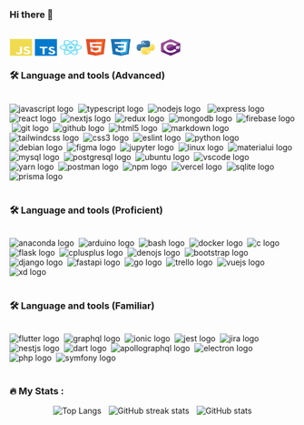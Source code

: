 ### Hi there 👋



<div style="display: inline_block"><br>
  <img align="center" alt="Rafa-Js" height="30" width="40" src="https://raw.githubusercontent.com/devicons/devicon/master/icons/javascript/javascript-plain.svg">
  <img align="center" alt="Rafa-Ts" height="30" width="40" src="https://raw.githubusercontent.com/devicons/devicon/master/icons/typescript/typescript-plain.svg">
  <img align="center" alt="Rafa-React" height="30" width="40" src="https://raw.githubusercontent.com/devicons/devicon/master/icons/react/react-original.svg">
  <img align="center" alt="Rafa-HTML" height="30" width="40" src="https://raw.githubusercontent.com/devicons/devicon/master/icons/html5/html5-original.svg">
  <img align="center" alt="Rafa-CSS" height="30" width="40" src="https://raw.githubusercontent.com/devicons/devicon/master/icons/css3/css3-original.svg">
  <img align="center" alt="Rafa-Python" height="30" width="40" src="https://raw.githubusercontent.com/devicons/devicon/master/icons/python/python-original.svg">
  <img align="center" alt="Rafa-Csharp" height="30" width="40" src="https://raw.githubusercontent.com/devicons/devicon/master/icons/csharp/csharp-original.svg">
</div>


<h3 align="left">🛠 Language and tools (Advanced)</h3>

<br/>

<div align="left">
  <img src="https://img.shields.io/badge/JavaScript-F7DF1E?logo=javascript&logoColor=black&style=for-the-badge" height="20" alt="javascript logo"  />
  <img width="0" />
  <img src="https://img.shields.io/badge/TypeScript-3178C6?logo=typescript&logoColor=white&style=for-the-badge" height="20" alt="typescript logo"  />
  <img width="0" />
  <img src="https://img.shields.io/badge/Node.js-339933?logo=nodedotjs&logoColor=white&style=for-the-badge" height="20" alt="nodejs logo"  />
  <img width="0" />
  <img width="0" />
  <img src="https://img.shields.io/badge/Express-000000?logo=express&logoColor=white&style=for-the-badge" height="20" alt="express logo"  />
  <img width="0" />
  <img src="https://img.shields.io/badge/React-61DAFB?logo=react&logoColor=black&style=for-the-badge" height="20" alt="react logo"  />
  <img width="0" />
  <img src="https://img.shields.io/badge/Next.js-000000?logo=nextdotjs&logoColor=white&style=for-the-badge" height="20" alt="nextjs logo"  />
  <img width="0" />
  <img src="https://img.shields.io/badge/Redux-764ABC?logo=redux&logoColor=white&style=for-the-badge" height="20" alt="redux logo"  />
  <img width="0" />
  <img src="https://img.shields.io/badge/MongoDB-47A248?logo=mongodb&logoColor=white&style=for-the-badge" height="20" alt="mongodb logo"  />
  <img width="0" />
  <img src="https://img.shields.io/badge/Firebase-FFCA28?logo=firebase&logoColor=black&style=for-the-badge" height="20" alt="firebase logo"  />
  <img width="0" />
  <img src="https://img.shields.io/badge/Git-F05032?logo=git&logoColor=white&style=for-the-badge" height="20" alt="git logo"  />
  <img width="0" />
  <img src="https://img.shields.io/badge/GitHub-181717?logo=github&logoColor=white&style=for-the-badge" height="20" alt="github logo"  />
  <img width="0" />
  <img src="https://img.shields.io/badge/HTML5-E34F26?logo=html5&logoColor=white&style=for-the-badge" height="20" alt="html5 logo"  />
  <img width="0" />
  <img src="https://img.shields.io/badge/Markdown-000000?logo=markdown&logoColor=white&style=for-the-badge" height="20" alt="markdown logo"  />
  <img width="0" />
  <img src="https://img.shields.io/badge/Tailwind CSS-06B6D4?logo=tailwindcss&logoColor=black&style=for-the-badge" height="20" alt="tailwindcss logo"  />
  <img width="0" />
  <img src="https://img.shields.io/badge/CSS3-1572B6?logo=css3&logoColor=white&style=for-the-badge" height="20" alt="css3 logo"  />
  <img width="0" />
  <img src="https://img.shields.io/badge/ESLint-4B32C3?logo=eslint&logoColor=white&style=for-the-badge" height="20" alt="eslint logo"  />
  <img width="0" />
  <img src="https://img.shields.io/badge/Python-3776AB?logo=python&logoColor=white&style=for-the-badge" height="20" alt="python logo"  />
  <img width="0" />
  <img src="https://img.shields.io/badge/Debian-A81D33?logo=debian&logoColor=white&style=for-the-badge" height="20" alt="debian logo"  />
  <img width="0" />
  <img src="https://img.shields.io/badge/Figma-F24E1E?logo=figma&logoColor=white&style=for-the-badge" height="20" alt="figma logo"  />
  <img width="0" />
  <img src="https://img.shields.io/badge/Jupyter-F37626?logo=jupyter&logoColor=black&style=for-the-badge" height="20" alt="jupyter logo"  />
  <img width="0" />
  <img src="https://img.shields.io/badge/Linux-FCC624?logo=linux&logoColor=black&style=for-the-badge" height="20" alt="linux logo"  />
  <img width="0" />
  <img src="https://img.shields.io/badge/MUI-007FFF?logo=mui&logoColor=white&style=for-the-badge" height="20" alt="materialui logo"  />
  <img width="0" />
  <img src="https://img.shields.io/badge/MySQL-4479A1?logo=mysql&logoColor=white&style=for-the-badge" height="20" alt="mysql logo"  />
  <img width="0" />
  <img src="https://img.shields.io/badge/PostgreSQL-4169E1?logo=postgresql&logoColor=white&style=for-the-badge" height="20" alt="postgresql logo"  />
  <img width="0" />
  <img src="https://img.shields.io/badge/Ubuntu-E95420?logo=ubuntu&logoColor=white&style=for-the-badge" height="20" alt="ubuntu logo"  />
  <img width="0" />
  <img src="https://img.shields.io/badge/Visual Studio Code-007ACC?logo=visualstudiocode&logoColor=white&style=for-the-badge" height="20" alt="vscode logo"  />
  <img width="0" />
  <img src="https://img.shields.io/badge/Yarn-2C8EBB?logo=yarn&logoColor=white&style=for-the-badge" height="20" alt="yarn logo"  />
  <img width="0" />
  <img src="https://img.shields.io/badge/Postman-FF6C37?logo=postman&logoColor=black&style=for-the-badge" height="20" alt="postman logo"  />
  <img width="0" />
  <img src="https://img.shields.io/badge/npm-CB3837?logo=npm&logoColor=white&style=for-the-badge" height="20" alt="npm logo"  />
  <img width="0" />
  <img src="https://img.shields.io/badge/Vercel-000000?logo=vercel&logoColor=white&style=for-the-badge" height="20" alt="vercel logo"  />
  <img width="0" />
  <img src="https://img.shields.io/badge/SQLite-003B57?logo=sqlite&logoColor=white&style=for-the-badge" height="20" alt="sqlite logo"  />
  <img width="0" />
  <img src="https://img.shields.io/badge/Prisma-2D3748?logo=prisma&logoColor=white&style=for-the-badge" height="20" alt="prisma logo"  />
</div>

<br/>

<h3 align="left">🛠 Language and tools (Proficient)</h3>

<br/>

<div align="left">
  <img src="https://img.shields.io/badge/Anaconda-44A833?logo=anaconda&logoColor=white&style=for-the-badge" height="20" alt="anaconda logo"  />
  <img width="0" />
  <img src="https://img.shields.io/badge/Arduino-00979D?logo=arduino&logoColor=white&style=for-the-badge" height="20" alt="arduino logo"  />
  <img width="0" />
  <img src="https://img.shields.io/badge/GNU Bash-4EAA25?logo=gnubash&logoColor=white&style=for-the-badge" height="20" alt="bash logo"  />
  <img width="0" />
  <img src="https://img.shields.io/badge/Docker-2496ED?logo=docker&logoColor=white&style=for-the-badge" height="20" alt="docker logo"  />
  <img width="0" />
  <img src="https://img.shields.io/badge/C-A8B9CC?logo=c&logoColor=black&style=for-the-badge" height="20" alt="c logo"  />
  <img width="0" />
  <img src="https://img.shields.io/badge/Flask-000000?logo=flask&logoColor=white&style=for-the-badge" height="20" alt="flask logo"  />
  <img width="0" />
  <img src="https://img.shields.io/badge/C++-00599C?logo=cplusplus&logoColor=white&style=for-the-badge" height="20" alt="cplusplus logo"  />
  <img width="0" />
  <img src="https://img.shields.io/badge/Deno-000000?logo=deno&logoColor=white&style=for-the-badge" height="20" alt="denojs logo"  />
  <img width="0" />
  <img src="https://img.shields.io/badge/Bootstrap-7952B3?logo=bootstrap&logoColor=white&style=for-the-badge" height="20" alt="bootstrap logo"  />
  <img width="0" />
  <img src="https://img.shields.io/badge/Django-092E20?logo=django&logoColor=white&style=for-the-badge" height="20" alt="django logo"  />
  <img width="0" />
  <img src="https://img.shields.io/badge/FastAPI-009688?logo=fastapi&logoColor=white&style=for-the-badge" height="20" alt="fastapi logo"  />
  <img width="0" />
  <img src="https://img.shields.io/badge/Go-00ADD8?logo=go&logoColor=white&style=for-the-badge" height="20" alt="go logo"  />
  <img width="0" />
  <img src="https://img.shields.io/badge/Trello-0052CC?logo=trello&logoColor=white&style=for-the-badge" height="20" alt="trello logo"  />
  <img width="0" />
  <img src="https://img.shields.io/badge/Vue.js-4FC08D?logo=vuedotjs&logoColor=black&style=for-the-badge" height="20" alt="vuejs logo"  />
  <img width="0" />
  <img src="https://img.shields.io/badge/Adobe XD-FF61F6?logo=adobexd&logoColor=black&style=for-the-badge" height="20" alt="xd logo"  />
</div>

<br/>

<h3 align="left">🛠 Language and tools (Familiar)</h3>

<br/>

<div align="left">
  <img src="https://img.shields.io/badge/Flutter-02569B?logo=flutter&logoColor=white&style=for-the-badge" height="20" alt="flutter logo"  />
  <img width="0" />
  <img src="https://img.shields.io/badge/GraphQL-E10098?logo=graphql&logoColor=white&style=for-the-badge" height="20" alt="graphql logo"  />
  <img width="0" />
  <img src="https://img.shields.io/badge/Ionic-3880FF?logo=ionic&logoColor=white&style=for-the-badge" height="20" alt="ionic logo"  />
  <img width="0" />
  <img src="https://img.shields.io/badge/Jest-C21325?logo=jest&logoColor=white&style=for-the-badge" height="20" alt="jest logo"  />
  <img width="0" />
  <img src="https://img.shields.io/badge/Jira-0052CC?logo=jira&logoColor=white&style=for-the-badge" height="20" alt="jira logo"  />
  <img width="0" />
  <img src="https://img.shields.io/badge/NestJS-E0234E?logo=nestjs&logoColor=white&style=for-the-badge" height="20" alt="nestjs logo"  />
  <img width="0" />
  <img src="https://img.shields.io/badge/Dart-0175C2?logo=dart&logoColor=white&style=for-the-badge" height="20" alt="dart logo"  />
  <img width="0" />
  <img src="https://img.shields.io/badge/Apollo GraphQL-311C87?logo=apollographql&logoColor=white&style=for-the-badge" height="20" alt="apollographql logo"  />
  <img width="0" />
  <img src="https://img.shields.io/badge/Electron-47848F?logo=electron&logoColor=white&style=for-the-badge" height="20" alt="electron logo"  />
  <img width="0" />
  <img src="https://img.shields.io/badge/PHP-777BB4?logo=php&logoColor=black&style=for-the-badge" height="20" alt="php logo"  />
  <img width="0" />
  <img src="https://img.shields.io/badge/Symfony-000000?logo=symfony&logoColor=white&style=for-the-badge" height="20" alt="symfony logo"  />
</div>

<br/>

<h3 align="left">🔥   My Stats :</h3>

<div align="center">

<img src="https://github-readme-stats.vercel.app/api/top-langs/?username=samiulalimsaad&layout=compact&theme=yeblu" width="32%" alt="Top Langs"  />

<img width="1%" />

<img src="https://github-readme-streak-stats.herokuapp.com/?user=samiulalimsaad&theme=outrun" width="32%" alt="GitHub streak stats"  />

<img width="1%" />
<img src="https://github-readme-stats.vercel.app/api?username=samiulalimsaad&show_icons=true&count_private=true&theme=outrun" width="32%" alt="GitHub stats"  />

</div>

